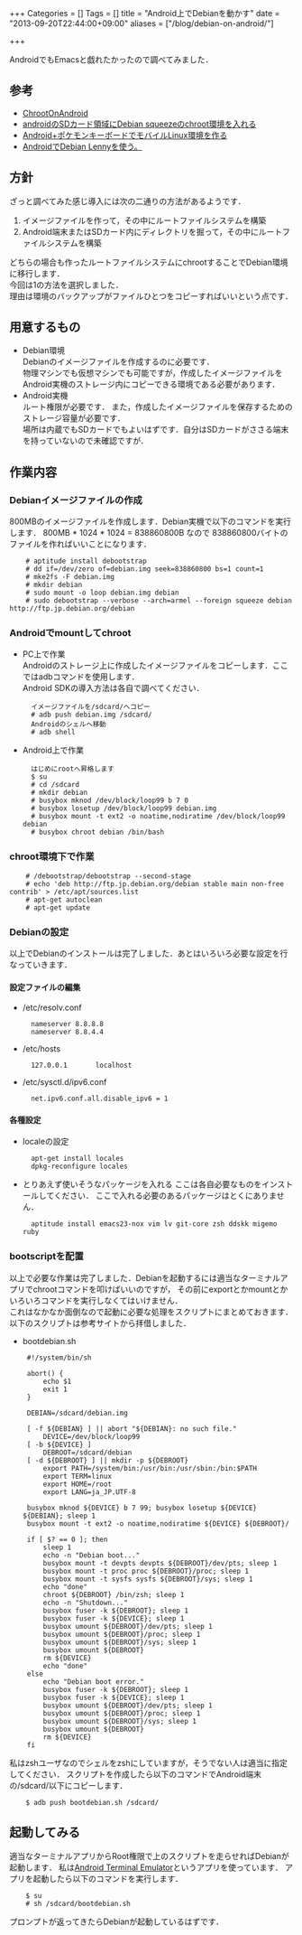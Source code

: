 +++
Categories = []
Tags = []
title = "Android上でDebianを動かす"
date = "2013-09-20T22:44:00+09:00"
aliases = ["/blog/debian-on-android/"]

+++

AndroidでもEmacsと戯れたかったので調べてみました．

<!--more-->

## 参考
- [ChrootOnAndroid](http://wiki.debian.org/ChrootOnAndroid)
- [androidのSDカード領域にDebian squeezeのchroot環境を入れる](http://j7lg.tumblr.com/post/18547622412/android-sd-debian-squeeze-chroot)
- [Android+ポケモンキーボードでモバイルLinux環境を作る](http://d.hatena.ne.jp/Strobo/20120607/1339065529)
- [AndroidでDebian Lennyを使う。](http://d.hatena.ne.jp/rattcv/20101219)

## 方針
ざっと調べてみた感じ導入には次の二通りの方法があるようです．

1. イメージファイルを作って，その中にルートファイルシステムを構築
2. Android端末またはSDカード内にディレクトリを掘って，その中にルートファイルシステムを構築

どちらの場合も作ったルートファイルシステムにchrootすることでDebian環境に移行します．  
今回は1の方法を選択しました．  
理由は環境のバックアップがファイルひとつをコピーすればいいという点です．

## 用意するもの
* Debian環境  
  Debianのイメージファイルを作成するのに必要です．  
  物理マシンでも仮想マシンでも可能ですが，作成したイメージファイルをAndroid実機のストレージ内にコピーできる環境である必要があります．
* Android実機  
  ルート権限が必要です．
  また，作成したイメージファイルを保存するためのストレージ容量が必要です．  
  場所は内蔵でもSDカードでもよいはずです．自分はSDカードがささる端末を持っていないので未確認ですが．

## 作業内容
### Debianイメージファイルの作成
800MBのイメージファイルを作成します．Debian実機で以下のコマンドを実行します．
800MB * 1024 * 1024 = 838860800B なので 838860800バイトのファイルを作ればいいことになります．

        # aptitude install debootstrap
        # dd if=/dev/zero of=debian.img seek=838860800 bs=1 count=1
        # mke2fs -F debian.img
        # mkdir debian
        # sudo mount -o loop debian.img debian
        # sudo debootstrap --verbose --arch=armel --foreign squeeze debian http://ftp.jp.debian.org/debian

### Androidでmountしてchroot
* PC上で作業  
  Androidのストレージ上に作成したイメージファイルをコピーします．ここではadbコマンドを使用します．  
  Android SDKの導入方法は各自で調べてください．

        イメージファイルを/sdcard/へコピー
        # adb push debian.img /sdcard/
        Androidのシェルへ移動
        # adb shell
        
* Android上で作業

        はじめにrootへ昇格します
        $ su
        # cd /sdcard
        # mkdir debian
        # busybox mknod /dev/block/loop99 b 7 0
        # busybox losetup /dev/block/loop99 debian.img
        # busybox mount -t ext2 -o noatime,nodiratime /dev/block/loop99 debian
        # busybox chroot debian /bin/bash
        
### chroot環境下で作業

        # /debootstrap/debootstrap --second-stage
        # echo 'deb http://ftp.jp.debian.org/debian stable main non-free contrib' > /etc/apt/sources.list
        # apt-get autoclean
        # apt-get update

### Debianの設定
以上でDebianのインストールは完了しました．あとはいろいろ必要な設定を行なっていきます．
#### 設定ファイルの編集
* /etc/resolv.conf

        nameserver 8.8.8.8
        nameserver 8.8.4.4
  
* /etc/hosts

        127.0.0.1       localhost
  
* /etc/sysctl.d/ipv6.conf

        net.ipv6.conf.all.disable_ipv6 = 1
        
#### 各種設定
* localeの設定

        apt-get install locales
        dpkg-reconfigure locales
  
* とりあえず使いそうなパッケージを入れる
  ここは各自必要なものをインストールしてください．
  ここで入れる必要のあるパッケージはとくにありません．

        aptitude install emacs23-nox vim lv git-core zsh ddskk migemo ruby
  
### bootscriptを配置
以上で必要な作業は完了しました．Debianを起動するには適当なターミナルアプリでchrootコマンドを叩けばいいのですが，
その前にexportとかmountとかいろいろコマンドを実行しなくてはいけません．  
これはなかなか面倒なので起動に必要な処理をスクリプトにまとめておきます．  
以下のスクリプトは参考サイトから拝借しました．

- bootdebian.sh

       #!/system/bin/sh
        
       abort() {
           echo $1
           exit 1
       }
        
       DEBIAN=/sdcard/debian.img
        
       [ -f ${DEBIAN} ] || abort "${DEBIAN}: no such file."
           DEVICE=/dev/block/loop99
       [ -b ${DEVICE} ]
           DEBROOT=/sdcard/debian
       [ -d ${DEBROOT} ] || mkdir -p ${DEBROOT}
           export PATH=/system/bin:/usr/bin:/usr/sbin:/bin:$PATH
           export TERM=linux
           export HOME=/root
           export LANG=ja_JP.UTF-8
           
       busybox mknod ${DEVICE} b 7 99; busybox losetup ${DEVICE} ${DEBIAN}; sleep 1
       busybox mount -t ext2 -o noatime,nodiratime ${DEVICE} ${DEBROOT}/
        
       if [ $? == 0 ]; then
           sleep 1
           echo -n "Debian boot..."
           busybox mount -t devpts devpts ${DEBROOT}/dev/pts; sleep 1
           busybox mount -t proc proc ${DEBROOT}/proc; sleep 1
           busybox mount -t sysfs sysfs ${DEBROOT}/sys; sleep 1
           echo "done"
           chroot ${DEBROOT} /bin/zsh; sleep 1
           echo -n "Shutdown..."
           busybox fuser -k ${DEBROOT}; sleep 1
           busybox fuser -k ${DEVICE}; sleep 1
           busybox umount ${DEBROOT}/dev/pts; sleep 1
           busybox umount ${DEBROOT}/proc; sleep 1
           busybox umount ${DEBROOT}/sys; sleep 1
           busybox umount ${DEBROOT}
           rm ${DEVICE}
           echo "done"
       else
           echo "Debian boot error."
           busybox fuser -k ${DEBROOT}; sleep 1
           busybox fuser -k ${DEVICE}; sleep 1
           busybox umount ${DEBROOT}/dev/pts; sleep 1
           busybox umount ${DEBROOT}/proc; sleep 1
           busybox umount ${DEBROOT}/sys; sleep 1
           busybox umount ${DEBROOT}
           rm ${DEVICE}
       fi

私はzshユーザなのでシェルをzshにしていますが，そうでない人は適当に指定してください．
スクリプトを作成したら以下のコマンドでAndroid端末の/sdcard/以下にコピーします．

        $ adb push bootdebian.sh /sdcard/

## 起動してみる
適当なターミナルアプリからRoot権限で上のスクリプトを走らせればDebianが起動します．
私は[Android Terminal Emulator](https://play.google.com/store/apps/details?id=jackpal.androidterm&hl=ja)というアプリを使っています．
アプリを起動したら以下のコマンドを実行します．

        $ su
        # sh /sdcard/bootdebian.sh

プロンプトが返ってきたらDebianが起動しているはずです．
